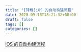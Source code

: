 ```yaml
---
title: "[转载]iOS 的自动构建流程"
date: 2020-09-18T18:21:32+08:00
draft: false
tags: []
categories: []
---
```


[iOS 的自动构建流程](https://juejin.im/post/6860260103791050760#heading-29)
